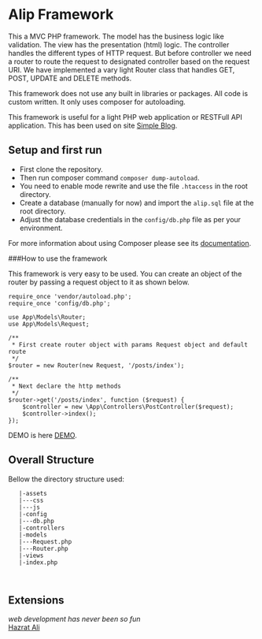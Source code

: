 Alip Framework
=======
This a MVC PHP framework. The model has the business logic like validation. The view has the presentation (html) logic. The controller handles the different types of HTTP request. But before controller we need a router to route the request to designated controller based on the request URI.
We have implemented a vary light Router class that handles GET, POST, UPDATE and DELETE methods.

This framework does not use any built in libraries or packages. All code is custom written. It only uses composer for autoloading.

This framework is useful for a light PHP web application or RESTFull API application. This has been used on site [Simple Blog](http://alip.softhem.se).


## Setup and first run

  * First clone the repository.
  * Then run composer command `composer dump-autoload`.
  * You need to enable mode rewrite and use the file `.htaccess` in the root directory.
  * Create a database (manually for now) and import the `alip.sql` file at the root directory.
  * Adjust the database credentials in the `config/db.php` file as per your environment.

For more information about using Composer please see its [documentation](http://getcomposer.org/doc/).

###How to use the framework

This framework is very easy to be used. You can create an object of the router by passing a request object to it as shown below.

```
require_once 'vendor/autoload.php';
require_once 'config/db.php';

use App\Models\Router;
use App\Models\Request;

/**
 * First create router object with params Request object and default route
 */
$router = new Router(new Request, '/posts/index');

/**
 * Next declare the http methods
 */
$router->get('/posts/index', function ($request) {
    $controller = new \App\Controllers\PostController($request);
    $controller->index();
});
```

DEMO is here [DEMO](http://alip.softhem.se).

## Overall Structure

Bellow the directory structure used:

```
   |-assets
   |---css
   |---js
   |-config
   |---db.php
   |-controllers
   |-models
   |---Request.php
   |---Router.php
   |-views
   |-index.php
   
  
 ```

## Extensions

   
<i>web development has never been so fun</i>  
[Hazrat Ali](http://blog.softhem.se/) 
